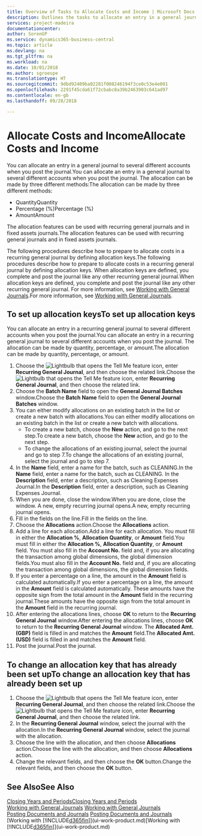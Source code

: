 ```yaml
---
title: Overview of Tasks to Allocate Costs and Income | Microsoft Docs
description: Outlines the tasks to allocate an entry in a general journal to several different accounts when you post the journal.
services: project-madeira
documentationcenter: 
author: SorenGP
ms.service: dynamics365-business-central
ms.topic: article
ms.devlang: na
ms.tgt_pltfrm: na
ms.workload: na
ms.date: 10/01/2018
ms.author: sgroespe
ms.translationtype: HT
ms.sourcegitcommit: 9dbd92409ba02281f008246194f3ce0c53e4e001
ms.openlocfilehash: 2291f45cda61f72cbabc8a39b2463903c641ad97
ms.contentlocale: en-gb
ms.lasthandoff: 09/28/2018

---
```

# <a name="allocate-costs-and-income"></a><span data-ttu-id="c2360-103">Allocate Costs and Income</span><span class="sxs-lookup"><span data-stu-id="c2360-103">Allocate Costs and Income</span></span>
<span data-ttu-id="c2360-104">You can allocate an entry in a general journal to several different accounts when you post the journal.</span><span class="sxs-lookup"><span data-stu-id="c2360-104">You can allocate an entry in a general journal to several different accounts when you post the journal.</span></span> <span data-ttu-id="c2360-105">The allocation can be made by three different methods:</span><span class="sxs-lookup"><span data-stu-id="c2360-105">The allocation can be made by three different methods:</span></span>

* <span data-ttu-id="c2360-106">Quantity</span><span class="sxs-lookup"><span data-stu-id="c2360-106">Quantity</span></span>
* <span data-ttu-id="c2360-107">Percentage (%)</span><span class="sxs-lookup"><span data-stu-id="c2360-107">Percentage (%)</span></span>
* <span data-ttu-id="c2360-108">Amount</span><span class="sxs-lookup"><span data-stu-id="c2360-108">Amount</span></span>

<span data-ttu-id="c2360-109">The allocation features can be used with recurring general journals and in fixed assets journals.</span><span class="sxs-lookup"><span data-stu-id="c2360-109">The allocation features can be used with recurring general journals and in fixed assets journals.</span></span>
<!--You can also distribute the cost or revenue of a line to an intercompany partner when you post a sales or purchase document. When you post the document, a line will be posted in your general journal, and a corresponding line will be created in the intercompany outbox.-->

<span data-ttu-id="c2360-110">The following procedures describe how to prepare to allocate costs in a recurring general journal by defining allocation keys.</span><span class="sxs-lookup"><span data-stu-id="c2360-110">The following procedures describe how to prepare to allocate costs in a recurring general journal by defining allocation keys.</span></span> <span data-ttu-id="c2360-111">When allocation keys are defined, you complete and post the journal like any other recurring general journal.</span><span class="sxs-lookup"><span data-stu-id="c2360-111">When allocation keys are defined, you complete and post the journal like any other recurring general journal.</span></span> <span data-ttu-id="c2360-112">For more information, see [Working with General Journals](ui-work-general-journals.md).</span><span class="sxs-lookup"><span data-stu-id="c2360-112">For more information, see [Working with General Journals](ui-work-general-journals.md).</span></span>

## <a name="to-set-up-allocation-keys"></a><span data-ttu-id="c2360-113">To set up allocation keys</span><span class="sxs-lookup"><span data-stu-id="c2360-113">To set up allocation keys</span></span>
<span data-ttu-id="c2360-114">You can allocate an entry in a recurring general journal to several different accounts when you post the journal.</span><span class="sxs-lookup"><span data-stu-id="c2360-114">You can allocate an entry in a recurring general journal to several different accounts when you post the journal.</span></span> <span data-ttu-id="c2360-115">The allocation can be made by quantity, percentage, or amount.</span><span class="sxs-lookup"><span data-stu-id="c2360-115">The allocation can be made by quantity, percentage, or amount.</span></span>
1. <span data-ttu-id="c2360-116">Choose the ![Lightbulb that opens the Tell Me feature](media/ui-search/search_small.png "Tell me what you want to do") icon, enter **Recurring General Journal**, and then choose the related link.</span><span class="sxs-lookup"><span data-stu-id="c2360-116">Choose the ![Lightbulb that opens the Tell Me feature](media/ui-search/search_small.png "Tell me what you want to do") icon, enter **Recurring General Journal**, and then choose the related link.</span></span>
2. <span data-ttu-id="c2360-117">Choose the **Batch Name** field to open the **General Journal Batches** window.</span><span class="sxs-lookup"><span data-stu-id="c2360-117">Choose the **Batch Name** field to open the **General Journal Batches** window.</span></span>
3. <span data-ttu-id="c2360-118">You can either modify allocations on an existing batch in the list or create a new batch with allocations.</span><span class="sxs-lookup"><span data-stu-id="c2360-118">You can either modify allocations on an existing batch in the list or create a new batch with allocations.</span></span>
   * <span data-ttu-id="c2360-119">To create a new batch, choose the **New** action, and go to the next step.</span><span class="sxs-lookup"><span data-stu-id="c2360-119">To create a new batch, choose the **New** action, and go to the next step.</span></span>
   * <span data-ttu-id="c2360-120">To change the allocations of an existing journal, select the journal and go to step 7.</span><span class="sxs-lookup"><span data-stu-id="c2360-120">To change the allocations of an existing journal, select the journal and go to step 7.</span></span>    
4. <span data-ttu-id="c2360-121">In the **Name** field, enter a name for the batch, such as CLEANING.</span><span class="sxs-lookup"><span data-stu-id="c2360-121">In the **Name** field, enter a name for the batch, such as CLEANING.</span></span> <span data-ttu-id="c2360-122">In the **Description** field, enter a description, such as Cleaning Expenses Journal.</span><span class="sxs-lookup"><span data-stu-id="c2360-122">In the **Description** field, enter a description, such as Cleaning Expenses Journal.</span></span>
5. <span data-ttu-id="c2360-123">When you are done, close the window.</span><span class="sxs-lookup"><span data-stu-id="c2360-123">When you are done, close the window.</span></span> <span data-ttu-id="c2360-124">A new, empty recurring journal opens.</span><span class="sxs-lookup"><span data-stu-id="c2360-124">A new, empty recurring journal opens.</span></span>
6. <span data-ttu-id="c2360-125">Fill in the fields on the line.</span><span class="sxs-lookup"><span data-stu-id="c2360-125">Fill in the fields on the line.</span></span>
7. <span data-ttu-id="c2360-126">Choose the **Allocations** action.</span><span class="sxs-lookup"><span data-stu-id="c2360-126">Choose the **Allocations** action.</span></span>
8. <span data-ttu-id="c2360-127">Add a line for each allocation.</span><span class="sxs-lookup"><span data-stu-id="c2360-127">Add a line for each allocation.</span></span> <span data-ttu-id="c2360-128">You must fill in either the **Allocation %**, **Allocation Quantity**, or **Amount** field.</span><span class="sxs-lookup"><span data-stu-id="c2360-128">You must fill in either the **Allocation %**, **Allocation Quantity**, or **Amount** field.</span></span> <span data-ttu-id="c2360-129">You must also fill in the **Account No.** field and, if you are allocating the transaction among global dimensions, the global dimension fields.</span><span class="sxs-lookup"><span data-stu-id="c2360-129">You must also fill in the **Account No.** field and, if you are allocating the transaction among global dimensions, the global dimension fields.</span></span>
9. <span data-ttu-id="c2360-130">If you enter a percentage on a line, the amount in the **Amount** field is calculated automatically.</span><span class="sxs-lookup"><span data-stu-id="c2360-130">If you enter a percentage on a line, the amount in the **Amount** field is calculated automatically.</span></span> <span data-ttu-id="c2360-131">These amounts have the opposite sign from the total amount in the **Amount** field in the recurring journal.</span><span class="sxs-lookup"><span data-stu-id="c2360-131">These amounts have the opposite sign from the total amount in the **Amount** field in the recurring journal.</span></span>
10. <span data-ttu-id="c2360-132">After entering the allocations lines, choose **OK** to return to the **Recurring General Journal** window.</span><span class="sxs-lookup"><span data-stu-id="c2360-132">After entering the allocations lines, choose **OK** to return to the **Recurring General Journal** window.</span></span> <span data-ttu-id="c2360-133">The **Allocated Amt. (GBP)** field is filled in and matches the **Amount** field.</span><span class="sxs-lookup"><span data-stu-id="c2360-133">The **Allocated Amt. (USD)** field is filled in and matches the **Amount** field.</span></span>
11. <span data-ttu-id="c2360-134">Post the journal.</span><span class="sxs-lookup"><span data-stu-id="c2360-134">Post the journal.</span></span>

## <a name="to-change-an-allocation-key-that-has-already-been-set-up"></a><span data-ttu-id="c2360-135">To change an allocation key that has already been set up</span><span class="sxs-lookup"><span data-stu-id="c2360-135">To change an allocation key that has already been set up</span></span>
1. <span data-ttu-id="c2360-136">Choose the ![Lightbulb that opens the Tell Me feature](media/ui-search/search_small.png "Tell me what you want to do") icon, enter **Recurring General Journal**, and then choose the related link.</span><span class="sxs-lookup"><span data-stu-id="c2360-136">Choose the ![Lightbulb that opens the Tell Me feature](media/ui-search/search_small.png "Tell me what you want to do") icon, enter **Recurring General Journal**, and then choose the related link.</span></span>
2. <span data-ttu-id="c2360-137">In the **Recurring General Journal** window, select the journal with the allocation.</span><span class="sxs-lookup"><span data-stu-id="c2360-137">In the **Recurring General Journal** window, select the journal with the allocation.</span></span>
3. <span data-ttu-id="c2360-138">Choose the line with the allocation, and then choose **Allocations** action.</span><span class="sxs-lookup"><span data-stu-id="c2360-138">Choose the line with the allocation, and then choose **Allocations** action.</span></span>
4. <span data-ttu-id="c2360-139">Change the relevant fields, and then choose the **OK** button.</span><span class="sxs-lookup"><span data-stu-id="c2360-139">Change the relevant fields, and then choose the **OK** button.</span></span>

## <a name="see-also"></a><span data-ttu-id="c2360-140">See Also</span><span class="sxs-lookup"><span data-stu-id="c2360-140">See Also</span></span>
[<span data-ttu-id="c2360-141">Closing Years and Periods</span><span class="sxs-lookup"><span data-stu-id="c2360-141">Closing Years and Periods</span></span>](year-close-years-periods.md)  
<span data-ttu-id="c2360-142">[Working with General Journals](ui-work-general-journals.md)  </span><span class="sxs-lookup"><span data-stu-id="c2360-142">[Working with General Journals](ui-work-general-journals.md)  </span></span>  
<span data-ttu-id="c2360-143">[Posting Documents and Journals](ui-post-documents-journals.md)  </span><span class="sxs-lookup"><span data-stu-id="c2360-143">[Posting Documents and Journals](ui-post-documents-journals.md)  </span></span>  
<span data-ttu-id="c2360-144">[Working with [!INCLUDE[d365fin](includes/d365fin_md.md)]](ui-work-product.md)</span><span class="sxs-lookup"><span data-stu-id="c2360-144">[Working with [!INCLUDE[d365fin](includes/d365fin_md.md)]](ui-work-product.md)</span></span>


